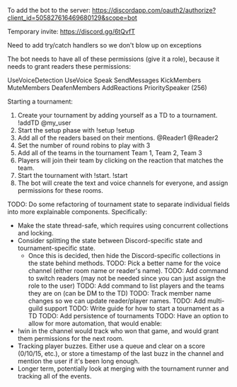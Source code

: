 To add the bot to the server:
https://discordapp.com/oauth2/authorize?client_id=505827616469680129&scope=bot

Temporary invite: https://discord.gg/6tQvfT

Need to add try/catch handlers so we don't blow up on exceptions

The bot needs to have all of these permissions (give it a role), because it needs to grant readers these permissions:

UseVoiceDetection
UseVoice
Speak
SendMessages
KickMembers
MuteMembers
DeafenMembers
AddReactions
PrioritySpeaker (256)


Starting a tournament:
  1. Create your tournament by adding yourself as a TD to a tournament.
    !addTD @my_user <My tournament name>
  2. Start the setup phase with !setup
    !setup
  3. Add all of the readers based on their mentions.
     @Reader1  @Reader2
  4. Set the number of round robins to play with
    3
  5. Add all of the teams in the tournament
    Team 1, Team 2, Team 3
  6. Players will join their team by clicking on the reaction that matches the team.
  7. Start the tournament with !start.
    !start
  8. The bot will create the text and voice channels for everyone, and assign permissions for these rooms.


TODO: Do some refactoring of tournament state to separate individual fields into more explainable components. Specifically:
  - Make the state thread-safe, which requires using concurrent collections and locking.
  - Consider splitting the state between Discord-specific state and tournament-specific state.
      - Once this is decided, then hide the Discord-specific collections in the state behind methods.
TODO: Pick a better name for the voice channel (either room name or reader's name).
TODO: Add command to switch readers (may not be needed since you can just assign the role to the user)
TODO: Add command to list players and the teams they are on (can be DM to the TD)
TODO: Track member name changes so we can update reader/player names.
TODO: Add multi-guild support
TODO: Write guide for how to start a tournament as a TD
TODO: Add persistence of tournaments
TODO: Have an option to allow for more automation, that would enable:
  - !win <team> in the channel would track who won that game, and would grant them permissions for the next room.
  - Tracking player buzzes. Either use a queue and clear on a score (0/10/15, etc.), or store a timestamp of the last buzz in the channel and mention the user if it's been long enough.
  - Longer term, potentially look at merging with the tournament runner and tracking all of the events.
  